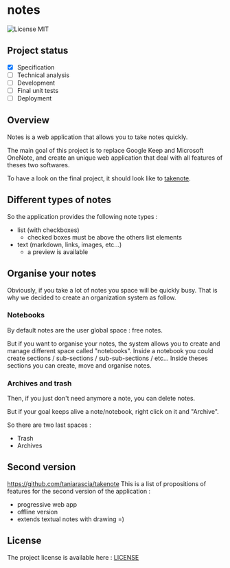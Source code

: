 # notes

![License MIT](https://img.shields.io/badge/License-MIT-blue.svg)

## Project status

* [x] Specification
* [ ] Technical analysis
* [ ] Development
* [ ] Final unit tests
* [ ] Deployment

## Overview

Notes is a web application that allows you to take notes quickly.

The main goal of this project is to replace Google Keep and Microsoft OneNote, and create an unique web application that deal with all features of theses two softwares.

To have a look on the final project, it should look like to [takenote](https://github.com/taniarascia/takenote).

## Different types of notes

So the application provides the following note types :

* list (with checkboxes)
  * checked boxes must be above the others list elements
* text (markdown, links, images, etc...)
  * a preview is available

## Organise your notes

Obviously, if you take a lot of notes you space will be quickly busy.
That is why we decided to create an organization system as follow.

### Notebooks

By default notes are the user global space : free notes.

But if you want to organise your notes, the system allows you to create and manage different space called "notebooks".
Inside a notebook you could create sections / sub-sections / sub-sub-sections / etc...
Inside theses sections you can create, move and organise notes.

### Archives and trash

Then, if you just don't need anymore a note, you can delete notes.

But if your goal keeps alive a note/notebook, right click on it and "Archive".

So there are two last spaces :

* Trash
* Archives

## Second version
https://github.com/taniarascia/takenote
This is a list of propositions of features for the second version of the application :

* progressive web app
* offline version
* extends textual notes with drawing =)

## License

The project license is available here : [LICENSE](https://github.com/Couapy/notes/blob/master/LICENSE)
